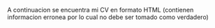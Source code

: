 A continuacion se encuentra mi CV en formato HTML (contienen informacion erronea por lo cual no debe ser tomado como verdadero) 
